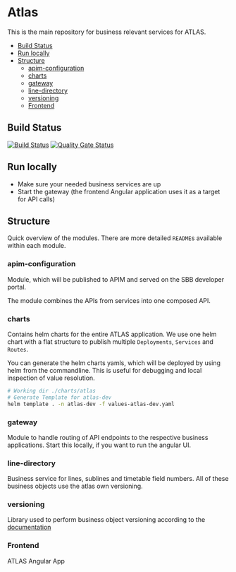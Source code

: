 # Atlas

This is the main repository for business relevant services for ATLAS.

<!-- toc -->

- [Build Status](#build-status)
- [Run locally](#run-locally)
- [Structure](#structure)
  * [apim-configuration](#apim-configuration)
  * [charts](#charts)
  * [gateway](#gateway)
  * [line-directory](#line-directory)
  * [versioning](#versioning)
  * [Frontend](#frontend)

<!-- tocstop -->

## Build Status

[![Build Status](https://ci.sbb.ch/job/KI_ATLAS/job/line-directory-backend/job/master/badge/icon)](https://ci.sbb.ch/job/KI_ATLAS/job/line-directory-backend/job/master/)
[![Quality Gate Status](https://codequality.sbb.ch/api/project_badges/measure?project=ch.sbb%3Aline-directory-backend&metric=alert_status)](https://codequality.sbb.ch/dashboard?id=ch.sbb%3Aline-directory-backend)


## Run locally

- Make sure your needed business services are up
- Start the gateway (the frontend Angular application uses it as a target for API calls)

## Structure

Quick overview of the modules. There are more detailed `README`s available within each module.

### apim-configuration

Module, which will be published to APIM and served on the SBB developer portal.

The module combines the APIs from services into one composed API.

### charts

Contains helm charts for the entire ATLAS application. 
We use one helm chart with a flat structure to publish multiple `Deployments`, `Services` and `Routes`.

You can generate the helm charts yamls, which will be deployed by using helm from the commandline. 
This is useful for debugging and local inspection of value resolution.

```bash
# Working dir ./charts/atlas
# Generate Template for atlas-dev
helm template . -n atlas-dev -f values-atlas-dev.yaml
```

### gateway

Module to handle routing of API endpoints to the respective business applications. Start this locally, if you want to run the angular UI.

### line-directory

Business service for lines, sublines and timetable field numbers. All of these business objects use the atlas own versioning.

### versioning

Library used to perform business object versioning according to the [documentation](https://confluence.sbb.ch/pages/viewpage.action?spaceKey=ATLAS&title=%5BATLAS%5D+8.7+Versionierung)

### Frontend
ATLAS Angular App